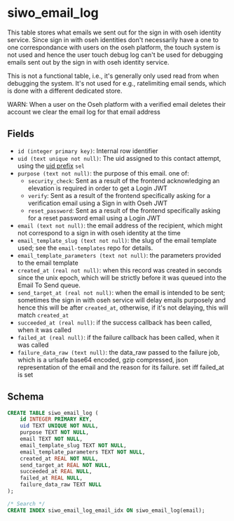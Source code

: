 # siwo_email_log

This table stores what emails we sent out for the sign in with oseh
identity service. Since sign in with oseh identities don't necessarily
have a one to one correspondance with users on the oseh platform, the
touch system is not used and hence the user touch debug log can't be
used for debugging emails sent out by the sign in with oseh identity
service.

This is not a functional table, i.e., it's generally only used read from
when debugging the system. It's not used for e.g., ratelimiting email
sends, which is done with a different dedicated store.

WARN: When a user on the Oseh platform with a verified email deletes their
account we clear the email log for that email address

## Fields

- `id (integer primary key)`: Internal row identifier
- `uid (text unique not null)`: The uid assigned to this contact attempt,
  using the [uid prefix](../../uid_prefixes.md) `sel`
- `purpose (text not null)`: the purpose of this email. one of:
  - `security_check`: Sent as a result of the frontend acknowledging an elevation
    is required in order to get a Login JWT
  - `verify`: Sent as a result of the frontend specifically asking for a verification
    email using a Sign in with Oseh JWT
  - `reset_password`: Sent as a result of the frontend specifically asking for a
    reset password email using a Login JWT
- `email (text not null)`: the email address of the recipient, which might not
  correspond to a sign in with oseh identity at the time
- `email_template_slug (text not null)`: the slug of the email template used; see
  the `email-templates` repo for details.
- `email_template_parameters (text not null)`: the parameters provided to the email
  template
- `created_at (real not null)`: when this record was created in seconds since the
  unix epoch, which will be strictly before it was queued into the Email To Send queue.
- `send_target_at (real not null)`: when the email is intended to be sent; sometimes
  the sign in with oseh service will delay emails purposely and hence this will be
  after `created_at`, otherwise, if it's not delaying, this will match `created_at`
- `succeeded_at (real null)`: if the success callback has been called, when it was
  called
- `failed_at (real null)`: if the failure callback has been called, when it was called
- `failure_data_raw (text null)`: the data_raw passed to the failure job, which is
  a urlsafe base64 encoded, gzip compressed, json representation of the email and the
  reason for its failure. set iff failed_at is set

## Schema

```sql
CREATE TABLE siwo_email_log (
    id INTEGER PRIMARY KEY,
    uid TEXT UNIQUE NOT NULL,
    purpose TEXT NOT NULL,
    email TEXT NOT NULL,
    email_template_slug TEXT NOT NULL,
    email_template_parameters TEXT NOT NULL,
    created_at REAL NOT NULL,
    send_target_at REAL NOT NULL,
    succeeded_at REAL NULL,
    failed_at REAL NULL,
    failure_data_raw TEXT NULL
);

/* Search */
CREATE INDEX siwo_email_log_email_idx ON siwo_email_log(email);
```
